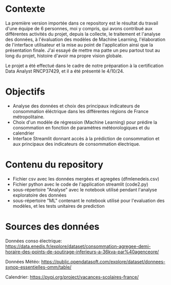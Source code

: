 # Contexte
La première version importée dans ce repository est le résultat du travail d'une équipe de 6 personnes, moi y compris, qui avons contribué aux différentes activités du projet, depuis la collecte, le traitement et l'analyse des données, à l'évaluation des modèles de Machine Learning,  l'élaboration de l'interface utilisateur et la mise au point de l'application ainsi que la présentation finale. J'ai essayé de mettre ma patte un peu partout tout au long du projet, histoire d'avoir ma propre vision globale.

Le projet a été effectué dans le cadre de notre préparation à la certification Data Analyst RNCP37429, et il a été présenté le 4/10/24.


# Objectifs

* Analyse des données et choix des principaux indicateurs de consommation éléctrique dans les différentes régions de France métropolitaine.
* Choix d'un modèle  de régression (Machine Learning) pour prédire la consommation en fonction de paramètres météorologiques et du calendrier 
* Interface Streamlit donnant accès à la prédiction de consommation et aux principaux des indicateurs de consommation électrique.

# Contenu du repository
* Fichier csv avec les données mergées et agregées (dfmlenedeis.csv)
* Fichier python avec le code de l'application streamlit (code2.py)
* sous-répertoire "Analyse" avec le notebook utilisé pendant l'analyse exploratoire des données
* sous-répertoire "ML" contenant le notebook utilisé pour l'evaluation des modèles, et les tests unitaires de prediction
  
# Sources des données
Données conso électrique:
https://data.enedis.fr/explore/dataset/consommation-agregee-demi-horaire-des-points-de-soutirage-inferieurs-a-36kva-par%40agenceore/

Données Météo: 
https://public.opendatasoft.com/explore/dataset/donnees-synop-essentielles-omm/table/

Calendrier: 
https://pypi.org/project/vacances-scolaires-france/
